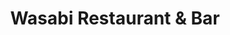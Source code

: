 ---
layout: place
title: "Wasabi Restaurant & Bar"
permalink: /illinois/downers-grove/wasabi-restaurant-bar.html
stateAbbr: IL
stateName: Illinois
cityName: Downers Grove
place_id: ChIJ8RW5CWNPDogRKM7XtTpyM9c
photos:
  - name: >-
      places/ChIJ8RW5CWNPDogRKM7XtTpyM9c/photos/AeeoHcIkgqCLjqdenxcq0aWmdGsuL8IkCXfdIpyIx8y9jco3kjwPR3oVtYVSmfHaXNQVkVSs8Ousi-Z9AbEjSPym5H6JBPG0auioDfwv1dEhl1yJGjS5lXnu5mAE9ncVIBB5do97Keuj9SaSfR0Bu_AhAtVM1DLgxu2JColXAnuaz1VwpIenqti34hXYItLkxYHPJx1DlRwUAnEVdAAqmO5JEPI-orR59ly3yDRbiP2pdAktV9eE-wTcO08QoDOtqNJHtyodIa6RalIl1pkr2A6J04xnl_KUOoEhrx2gVel0-pu4cA
    widthPx: 4530
    heightPx: 2520
    authorAttributions:
      - displayName: Wasabi Restaurant & Bar
        uri: https://maps.google.com/maps/contrib/102658424855014509655
        photoUri: >-
          https://lh3.googleusercontent.com/a-/ALV-UjWPkiNYUvLrxTT4-EWwLBd17OZg4QV3h4vGuGOcMJSQrpgt_1B_=s100-p-k-no-mo
    flagContentUri: >-
      https://www.google.com/local/imagery/report/?cb_client=maps_api_places.places_api&image_key=!1e10!2sAF1QipMzw5Jn_4wO21RXgwLifiY0ctV5Aeyr9QhtqSc1&hl=en-US
    googleMapsUri: >-
      https://www.google.com/maps/place//data=!3m4!1e2!3m2!1sAF1QipMzw5Jn_4wO21RXgwLifiY0ctV5Aeyr9QhtqSc1!2e10!4m2!3m1!1s0x880e4f6309b915f1:0xd733723ab5d7ce28
  - name: >-
      places/ChIJ8RW5CWNPDogRKM7XtTpyM9c/photos/AeeoHcJzSM7vSt-YUl_Vhp_FVbOX-KD0NoHrr0nr8nRmEHKET0a1nxSLwgB_CrVQaelQyeSegLsD8cpLPGPbz8p6ydFDqS1FhqwSEyXByQphpqvU0df-eXxP_LHm6z8r83MOmwlli2D5vm1zesD029elf8vv11BX32jMo0DCEmKEO_YtZpOXKdwrOmftQ0RQpZ7z6mZD8R1PmVu3etmRw7AqsRSaU_W6Bg3T03XdI_he4LJLWnstXYsB-jpmXEn2a3MPzXjt8y3hx6Eyzt43K1CS4Jo0CyAPT-GIigyvxaTXQtfimA
    widthPx: 1270
    heightPx: 961
    authorAttributions:
      - displayName: Wasabi Restaurant & Bar
        uri: https://maps.google.com/maps/contrib/102658424855014509655
        photoUri: >-
          https://lh3.googleusercontent.com/a-/ALV-UjWPkiNYUvLrxTT4-EWwLBd17OZg4QV3h4vGuGOcMJSQrpgt_1B_=s100-p-k-no-mo
    flagContentUri: >-
      https://www.google.com/local/imagery/report/?cb_client=maps_api_places.places_api&image_key=!1e10!2sAF1QipNZGTX-wYCLumrL__aftgexgbeUOeZVl2wdK_y0&hl=en-US
    googleMapsUri: >-
      https://www.google.com/maps/place//data=!3m4!1e2!3m2!1sAF1QipNZGTX-wYCLumrL__aftgexgbeUOeZVl2wdK_y0!2e10!4m2!3m1!1s0x880e4f6309b915f1:0xd733723ab5d7ce28
  - name: >-
      places/ChIJ8RW5CWNPDogRKM7XtTpyM9c/photos/AeeoHcL4l7S2wqbQt_xkoS6gNlr6wXXgJP09l5cnvKfcrHC7x8I43yayJMFIvMcaJIay_FpEpVHtTYgnybHNTqk3dGlyTnOUOPjdLIgPrvDwsVY5F9VnfE0rN6DI-U3NEyW22T1gywGq6CVd0XV5eMhNuMwXiIJZFd0nuaV_2dty0TMm_FhEBDpipt-oaRP8JP7UVeCjJriFzXI6VYb4WT48MHh5vkKwqydi32glPrOfht3fU44G_-lO-vHoJp2EdG84EQuUtpXpN71wYC_LJMpQ5Juit3w4Y1G1w0bKpHm-oZ1MzJEnU-Z-b8hsglWideu63fMnMPon_94uRELvLDysGFABkE0go6L_Doq1dv95KieTmammJjj3MBwjb9UAIZEK8T6k3M0rOa_vnoKK57c26hseniMOcdOm5Iy1GIJRaLEUEw
    widthPx: 2560
    heightPx: 1920
    authorAttributions:
      - displayName: Angela Schroeder
        uri: https://maps.google.com/maps/contrib/101733299311163614961
        photoUri: >-
          https://lh3.googleusercontent.com/a-/ALV-UjX_zatZNhD8OWnwd0MUhVeQ8gLY3mK_l9Ey55G0iHGDKYe2E64=s100-p-k-no-mo
    flagContentUri: >-
      https://www.google.com/local/imagery/report/?cb_client=maps_api_places.places_api&image_key=!1e10!2sCIHM0ogKEICAgMCI2LSNHg&hl=en-US
    googleMapsUri: >-
      https://www.google.com/maps/place//data=!3m4!1e2!3m2!1sCIHM0ogKEICAgMCI2LSNHg!2e10!4m2!3m1!1s0x880e4f6309b915f1:0xd733723ab5d7ce28
  - name: >-
      places/ChIJ8RW5CWNPDogRKM7XtTpyM9c/photos/AeeoHcLxyfhcbqTOOO68aB70wiZImY2TAhN7KgRPvrVoEhIKOEeXrgzTg7ItDobzFsPZSY4jvdA63g21VHUDNfiRc6krEU873FC_7w62QeoGqeQz0Zk8vIwjJrl6qkh_BjpXTUxPjp8x22nLVrWNzAOX9OxdwIOyIeUTd3gfxZyUTNkDuitpojUrYySn2yhIXmV_d9R7hJ1jRLgqLfwhx_H2eJdLVphirsm5GQhdj3nOT2jwLpgdlWGP65w2I_yaJg1X-eclFTRnzaIFWGLrZiLnS0lI6cxfNuqDlWVMULcoIAGMew
    widthPx: 2000
    heightPx: 1333
    authorAttributions:
      - displayName: Wasabi Restaurant & Bar
        uri: https://maps.google.com/maps/contrib/102658424855014509655
        photoUri: >-
          https://lh3.googleusercontent.com/a-/ALV-UjWPkiNYUvLrxTT4-EWwLBd17OZg4QV3h4vGuGOcMJSQrpgt_1B_=s100-p-k-no-mo
    flagContentUri: >-
      https://www.google.com/local/imagery/report/?cb_client=maps_api_places.places_api&image_key=!1e10!2sAF1QipMuEpvG98yl_7IIjKaI_QRgCAZyXM0O25yWJxHV&hl=en-US
    googleMapsUri: >-
      https://www.google.com/maps/place//data=!3m4!1e2!3m2!1sAF1QipMuEpvG98yl_7IIjKaI_QRgCAZyXM0O25yWJxHV!2e10!4m2!3m1!1s0x880e4f6309b915f1:0xd733723ab5d7ce28
  - name: >-
      places/ChIJ8RW5CWNPDogRKM7XtTpyM9c/photos/AeeoHcIrwXwadyNMe346lwFIczcr8t-vOQYymwiirkNt6JH0C3xfp_p3CU2vnfq4_ATnyiJk2UZs1ddRQ09B72pbIqK-lb5tGijZdVpVu9QfzMamWPpUrQw9ndcSq44YBAYmsVXRFQn_Nns_LURD1F_fd0PANltcTCWJBYMFGvAO__QDwadA9-RC8K92C8OZIE3djWN9hCX6sdPI1odwTmVI7jHgyRPIIhTxFoktXRtLgnT6ZWDOx0PdsOodEhctyd-MfGFlGp5h8PyjGg07Cy1lT-HLMtALOGCK56ZdZA7l6hFxLVK581dXJzK-qyg7UemQVbAsqISHW0PwZij1cBQVldhz00GN-qsqUecbdEcIKpeLW5ulE-AQl9AkOgHlGLNwRtCqRlncaFfG6TM-kmJgihoZ5ISkdh9HAEklj-vmmjxgzw8
    widthPx: 3000
    heightPx: 3000
    authorAttributions:
      - displayName: Gaagle Plas
        uri: https://maps.google.com/maps/contrib/101244699473171564506
        photoUri: >-
          https://lh3.googleusercontent.com/a/ACg8ocI0UyimNvU1P7ODVjhbnBg9ezywn3_j6hOGSJz9G3RLKZN9Bg=s100-p-k-no-mo
    flagContentUri: >-
      https://www.google.com/local/imagery/report/?cb_client=maps_api_places.places_api&image_key=!1e10!2sCIHM0ogKEICAgMCIr-qShAE&hl=en-US
    googleMapsUri: >-
      https://www.google.com/maps/place//data=!3m4!1e2!3m2!1sCIHM0ogKEICAgMCIr-qShAE!2e10!4m2!3m1!1s0x880e4f6309b915f1:0xd733723ab5d7ce28
  - name: >-
      places/ChIJ8RW5CWNPDogRKM7XtTpyM9c/photos/AeeoHcJt9Z_UsczVCWmvmAjjOs5AC9-9XvRI3XNWADV15Un14RuNCiMmERtpzd3MNQpZgLu3Dr6oqxpyeydJxD7105dWffkS7eeAXGD1lHm6OY_O_etT8ewtXxFBjaC56EpAVWgAEaxx0DaZ_yK-TU4xOWtF5tZwQPbGNldQXPLiYE5VHfeq6zxeQgQNW11-SxFIPvSBZz28Ej_noSCDpz8Z78ymu--G8D5GRvb31i57ddIaLxZgVebE6mzG8jwgUS5_djJPOcXkoht5SWn78Q4WzF7OBgBMVJofY_j03q47aF8zHw
    widthPx: 900
    heightPx: 600
    authorAttributions:
      - displayName: Wasabi Restaurant & Bar
        uri: https://maps.google.com/maps/contrib/102658424855014509655
        photoUri: >-
          https://lh3.googleusercontent.com/a-/ALV-UjWPkiNYUvLrxTT4-EWwLBd17OZg4QV3h4vGuGOcMJSQrpgt_1B_=s100-p-k-no-mo
    flagContentUri: >-
      https://www.google.com/local/imagery/report/?cb_client=maps_api_places.places_api&image_key=!1e10!2sAF1QipP-0IJPd4BCyC8ib1tQXye__EXK9av8Ox7oNyQS&hl=en-US
    googleMapsUri: >-
      https://www.google.com/maps/place//data=!3m4!1e2!3m2!1sAF1QipP-0IJPd4BCyC8ib1tQXye__EXK9av8Ox7oNyQS!2e10!4m2!3m1!1s0x880e4f6309b915f1:0xd733723ab5d7ce28
  - name: >-
      places/ChIJ8RW5CWNPDogRKM7XtTpyM9c/photos/AeeoHcIQAhWAvlS6mnRrqPMx1yXCyiy5NBrvg1yBZWgdvq5e2Hojas9UX8l7MLEmS1Sct95cMfGKcJxn405NFK7tICdLdH-pDQz4BKa_VaXebQSkCfjnegowoUOEJDkNhJRljUgBuQ-yy4OCuqjTB07_CsfteINk1rYcN22liLfmpEitvg7GSJNDb-oQNssUYLuLlNZ_PymrJSa_iUbSTr4sRpBZp9sCSEshlo-oZ1GqjlerzoSoCt2w0XmfpOrIyI9kEVf2ii5lErUhz_bsMdxKrxuqcWOEkC1TJObDpL7kBdfpFh5sKziIFEuboD6WYguBio4HsEmLbcO-jAg81FmSnW3m5MeH047UvyDLa_-KOSwg48rEE59HbBGy8-7O7Lg0tipPj7rrNH9LdG3ZEEkiO5XQ-HLPbgBsh2vafaR8Fb__8Kyj
    widthPx: 4032
    heightPx: 3024
    authorAttributions:
      - displayName: Abhijeet Ahluwalia
        uri: https://maps.google.com/maps/contrib/105802967290337853939
        photoUri: >-
          https://lh3.googleusercontent.com/a-/ALV-UjU6e0zH1pCqy28Dik9idBkOJk4i21GDF_a_i6WDWAa_lqZgeLxe5Q=s100-p-k-no-mo
    flagContentUri: >-
      https://www.google.com/local/imagery/report/?cb_client=maps_api_places.places_api&image_key=!1e10!2sCIHM0ogKEICAgICTo4ucrwE&hl=en-US
    googleMapsUri: >-
      https://www.google.com/maps/place//data=!3m4!1e2!3m2!1sCIHM0ogKEICAgICTo4ucrwE!2e10!4m2!3m1!1s0x880e4f6309b915f1:0xd733723ab5d7ce28
  - name: >-
      places/ChIJ8RW5CWNPDogRKM7XtTpyM9c/photos/AeeoHcKFxel9GH5PwQr1lts9QtNBTcXcUHtDhYGtTdGs_2_0FB3m0ElQTRAoabMYhBbWAmDm_QHsjwO9V7ZORgrSfj1ijFbiZF5bmh4Qrr3iCgzI5I9Ajz5BFrlxZGuQABE3nDsd_cnBR17FNUM_85AFQnBZ3UUZkqtGFgAv2rs3aKvGHAnnL6UipQPRMwkGg6j9Q4x6HcNh8H-tS-Vs50FWs2vOEd3n-vXHm0SI1E8cy8Q538nkHKXYU4NeLRfJZ_BokFkzpQyavpHeMEtaxE61GHckuDlpcGZ0nMIIFcyppEogFTicurdgrd6gtt_q_Sz5pEpsuzdToui6bno1iu3r-qGifd9AcF05UkXQFCR1CN06pkMEkjK8lPp5kPxHuc4xLr4JmkLkLaRv_FOEE4IKMmyOUdC6CpqlU41CXTzy-7FryJdJ
    widthPx: 1263
    heightPx: 993
    authorAttributions:
      - displayName: Tess Vlaeva, CFP, CPA
        uri: https://maps.google.com/maps/contrib/105443429106928594939
        photoUri: >-
          https://lh3.googleusercontent.com/a-/ALV-UjVfQNlPhF5fHQG7GDEd4FKsjE54o3-sn0dvAw5jwx_4aSw4jTk=s100-p-k-no-mo
    flagContentUri: >-
      https://www.google.com/local/imagery/report/?cb_client=maps_api_places.places_api&image_key=!1e10!2sCIHM0ogKEICAgIDThPbiuAE&hl=en-US
    googleMapsUri: >-
      https://www.google.com/maps/place//data=!3m4!1e2!3m2!1sCIHM0ogKEICAgIDThPbiuAE!2e10!4m2!3m1!1s0x880e4f6309b915f1:0xd733723ab5d7ce28
  - name: >-
      places/ChIJ8RW5CWNPDogRKM7XtTpyM9c/photos/AeeoHcJ-Jqro79NYrDeN87TIdZV_OQ0F1Xb_ZZPTQW92hyLIt70FRzKK6-QThl-kEEqTuAh4ah-8zey0sFj4u5cb1XreClK5gWTTNTYWRRNTJsLWghW3bxwRoVTCQqTFAfPS2W_t8RRDO3LS5LcFojq9HYTDVJ-qXKNbMMvTbcvnCkuuGOVe4KRfCtL-D1Rt0bP3b8vEjbtHmhTji-ZXjR9ySyCZ0yJwe--4QNNY5nmT2uh-0nvMYGNx5SM2kjfopU2y5SiKAz5xENL8sQZuKYnXONG7R-RN_QI9mMf0AVH3PTLKo2mFA_PZUjuADDM2yLjbcaVqoFMiiH24C8BPyFOutiRo29pNGC4XczGuLS1ZgbkzM-MIKJnShJ5KURZa2D_cGH0yJDl-kAu5LUI1o20nVnsWtUiNvq6yujFscK7AF1NOGDyG
    widthPx: 4080
    heightPx: 3072
    authorAttributions:
      - displayName: Rhonda
        uri: https://maps.google.com/maps/contrib/105017854719114945982
        photoUri: >-
          https://lh3.googleusercontent.com/a-/ALV-UjXWLxP7u_xBQuab4Sti0I60Q9xXoIkmoSGjQuzb8HU01hKJzpWvOg=s100-p-k-no-mo
    flagContentUri: >-
      https://www.google.com/local/imagery/report/?cb_client=maps_api_places.places_api&image_key=!1e10!2sCIHM0ogKEICAgIDZvMS9mQE&hl=en-US
    googleMapsUri: >-
      https://www.google.com/maps/place//data=!3m4!1e2!3m2!1sCIHM0ogKEICAgIDZvMS9mQE!2e10!4m2!3m1!1s0x880e4f6309b915f1:0xd733723ab5d7ce28
  - name: >-
      places/ChIJ8RW5CWNPDogRKM7XtTpyM9c/photos/AeeoHcLolhU0L0HWRaN8xf_IFUNhXUhHa1kI48H7hELgpQkOGzC6lZ0IE30GrhWwIs5LdJAOz2nNrnEYkjxlzeBoT0jm2kO5OroeOOQB5dO8TcShUuaHoQy24CLhss3l0YYQi5yKoiMLvd6ehVj-JU29Ydj0lt0-s5FrjsdleQtmRtTWqdOJxxQQQSbmHuW8Qwf-u0W7p4LRXQxTdUdJdbHavxTCzcYbP0LLr0_eWrV7FHg9yrJfaeyzDWa0A6MW41cqRqzs1an-9v0ERNazGlz_HOtjuy7n9mxnn0CK4wyils9197DCoV2uLvH0ppW0d9SKoDp4NMyLxiD5IE4qEajE6pAPaCWwN3lbIGXkkFycgt5roHhRmVZAiGxXqolklialo-KIgCOk_JN5-Xh22B4Mmu8pHNi8WieV7mxcomiUbDYe1ikc
    widthPx: 3024
    heightPx: 4032
    authorAttributions:
      - displayName: Djasur Chef Dadaev
        uri: https://maps.google.com/maps/contrib/117891890912887621828
        photoUri: >-
          https://lh3.googleusercontent.com/a/ACg8ocJF4cOl24E8MSMR9tD8Zdp9lgp-IdAAcpI5IIPkj3lqG2P3xw=s100-p-k-no-mo
    flagContentUri: >-
      https://www.google.com/local/imagery/report/?cb_client=maps_api_places.places_api&image_key=!1e10!2sCIHM0ogKEICAgMDAzqDwiQE&hl=en-US
    googleMapsUri: >-
      https://www.google.com/maps/place//data=!3m4!1e2!3m2!1sCIHM0ogKEICAgMDAzqDwiQE!2e10!4m2!3m1!1s0x880e4f6309b915f1:0xd733723ab5d7ce28
address: 5130 Main St, Downers Grove, IL 60515, USA
street: 5130 Main St
city: Downers Grove
state: IL
zip: '60515'
country: USA
neighborhood: null
latitude: '41.793998'
longitude: '-88.010639'
accessibility_options:
  wheelchairAccessibleParking: true
  wheelchairAccessibleEntrance: true
  wheelchairAccessibleRestroom: true
  wheelchairAccessibleSeating: true
business_status: OPERATIONAL
name: Wasabi Restaurant & Bar
google_maps_links:
  directionsUri: >-
    https://www.google.com/maps/dir//''/data=!4m7!4m6!1m1!4e2!1m2!1m1!1s0x880e4f6309b915f1:0xd733723ab5d7ce28!3e0
  placeUri: https://maps.google.com/?cid=15506863538451238440
  writeAReviewUri: >-
    https://www.google.com/maps/place//data=!4m3!3m2!1s0x880e4f6309b915f1:0xd733723ab5d7ce28!12e1
  reviewsUri: >-
    https://www.google.com/maps/place//data=!4m4!3m3!1s0x880e4f6309b915f1:0xd733723ab5d7ce28!9m1!1b1
  photosUri: >-
    https://www.google.com/maps/place//data=!4m3!3m2!1s0x880e4f6309b915f1:0xd733723ab5d7ce28!10e5
primary_type: Sushi Restaurant
opening_hours:
  regular: null
  current: null
secondary_opening_hours:
  regular:
    weekdayDescriptions: null
    type: null
  current:
    weekdayDescriptions: null
    type: null
phone: (630) 395-9959
price_level: PRICE_LEVEL_MODERATE
price_range: null
rating: '4.5'
rating_count: 497
website: https://www.wasabidownersgrove.com/?utm_source=google&utm_medium=website
description: null
reviews:
  - name: >-
      places/ChIJ8RW5CWNPDogRKM7XtTpyM9c/reviews/ChZDSUhNMG9nS0VJQ0FnTUNJci1xU2VBEAE
    relativePublishTimeDescription: a week ago
    rating: 3
    text:
      text: >-
        Located in downtown Downers Grove, this restaurant is a decent stop off
        Main Street.  We went later in the day for dinner.


        I had the Korean beef stone bowl (pictured), wife had the short rib
        stone bowl and our 10yr old had the teriyaki steak children's meal.  For
        drinks, my son had the Japanese drink with that marble thing you need to
        pop down into the bottle.  Myself and my wife had green tea which they
        heat water and bring the tea bags out for you to determine how strong
        you want your tea..


        I thought my meal was good, it had great flavoring.  The rice on the
        bottom of the bowl will cook and be crispy and a lot of heat (not spicy
        but actually temperature) will be on the bottom and center.  There will
        be a lot of oil on the bottom of the bowl as well.  My wife said my
        choice tasted better than hers and she mentioned hers was too salty.  My
        son liked his meal although they neglected to add the white rice that
        was supposed to come with it (he didn't care so we didn't bother).  My
        wife also wanted a second cup of hot water and was going to reuse her
        tea bag (she doesn't need it strong) but that hot water never made it
        out.


        All said and done, it's probably closer to 3.5 stars overall and could
        easily be 4 if more attention to detail was made.  Meal was just over
        $54 so add a tip and for the three of us it's not terrible.


        For parking, we used the lot for the library but there is street parking
        as well.
      languageCode: en
    originalText:
      text: >-
        Located in downtown Downers Grove, this restaurant is a decent stop off
        Main Street.  We went later in the day for dinner.


        I had the Korean beef stone bowl (pictured), wife had the short rib
        stone bowl and our 10yr old had the teriyaki steak children's meal.  For
        drinks, my son had the Japanese drink with that marble thing you need to
        pop down into the bottle.  Myself and my wife had green tea which they
        heat water and bring the tea bags out for you to determine how strong
        you want your tea..


        I thought my meal was good, it had great flavoring.  The rice on the
        bottom of the bowl will cook and be crispy and a lot of heat (not spicy
        but actually temperature) will be on the bottom and center.  There will
        be a lot of oil on the bottom of the bowl as well.  My wife said my
        choice tasted better than hers and she mentioned hers was too salty.  My
        son liked his meal although they neglected to add the white rice that
        was supposed to come with it (he didn't care so we didn't bother).  My
        wife also wanted a second cup of hot water and was going to reuse her
        tea bag (she doesn't need it strong) but that hot water never made it
        out.


        All said and done, it's probably closer to 3.5 stars overall and could
        easily be 4 if more attention to detail was made.  Meal was just over
        $54 so add a tip and for the three of us it's not terrible.


        For parking, we used the lot for the library but there is street parking
        as well.
      languageCode: en
    authorAttribution:
      displayName: Gaagle Plas
      uri: https://www.google.com/maps/contrib/101244699473171564506/reviews
      photoUri: >-
        https://lh3.googleusercontent.com/a/ACg8ocI0UyimNvU1P7ODVjhbnBg9ezywn3_j6hOGSJz9G3RLKZN9Bg=s128-c0x00000000-cc-rp-mo-ba5
    publishTime: '2025-04-05T15:48:32.807159Z'
    flagContentUri: >-
      https://www.google.com/local/review/rap/report?postId=ChZDSUhNMG9nS0VJQ0FnTUNJci1xU2VBEAE&d=17924085&t=1
    googleMapsUri: >-
      https://www.google.com/maps/reviews/data=!4m6!14m5!1m4!2m3!1sChZDSUhNMG9nS0VJQ0FnTUNJci1xU2VBEAE!2m1!1s0x880e4f6309b915f1:0xd733723ab5d7ce28
  - name: >-
      places/ChIJ8RW5CWNPDogRKM7XtTpyM9c/reviews/ChdDSUhNMG9nS0VJQ0FnTURneXA3NXpnRRAB
    relativePublishTimeDescription: a month ago
    rating: 5
    text:
      text: >-
        I had a wonderful time at Wasabi.


        The staff are quick and attentive, the atmosphere is relaxed, and the
        food is great.


        This was probably my 9th time going here give or take and I have never
        had a poor experience. When I go with my parents we always get the sushi
        boat and when I go with my girlfriend for date night, I get sesame
        chicken(as seen in the pic, I had a bite or two) or the panang curry.
        You honestly can not go wrong with your choices.


        My only wish is that there were more seating as it's usually busy but I
        can tell they do their best to seat everyone as quickly as they can. To
        me, it's good sign. It shows that the place is ran/staffed well and that
        it's worth the money.


        10/10
      languageCode: en
    originalText:
      text: >-
        I had a wonderful time at Wasabi.


        The staff are quick and attentive, the atmosphere is relaxed, and the
        food is great.


        This was probably my 9th time going here give or take and I have never
        had a poor experience. When I go with my parents we always get the sushi
        boat and when I go with my girlfriend for date night, I get sesame
        chicken(as seen in the pic, I had a bite or two) or the panang curry.
        You honestly can not go wrong with your choices.


        My only wish is that there were more seating as it's usually busy but I
        can tell they do their best to seat everyone as quickly as they can. To
        me, it's good sign. It shows that the place is ran/staffed well and that
        it's worth the money.


        10/10
      languageCode: en
    authorAttribution:
      displayName: Andrew Desanti
      uri: https://www.google.com/maps/contrib/112349830343272326046/reviews
      photoUri: >-
        https://lh3.googleusercontent.com/a-/ALV-UjXrFIdIucwCkiagF1WO9XnQM8bT5BpZIf-jDDqYP12xfF6s7nAu=s128-c0x00000000-cc-rp-mo-ba2
    publishTime: '2025-02-24T01:24:09.033337Z'
    flagContentUri: >-
      https://www.google.com/local/review/rap/report?postId=ChdDSUhNMG9nS0VJQ0FnTURneXA3NXpnRRAB&d=17924085&t=1
    googleMapsUri: >-
      https://www.google.com/maps/reviews/data=!4m6!14m5!1m4!2m3!1sChdDSUhNMG9nS0VJQ0FnTURneXA3NXpnRRAB!2m1!1s0x880e4f6309b915f1:0xd733723ab5d7ce28
  - name: >-
      places/ChIJ8RW5CWNPDogRKM7XtTpyM9c/reviews/ChdDSUhNMG9nS0VJQ0FnTUNJMkxTTnJnRRAB
    relativePublishTimeDescription: 2 weeks ago
    rating: 5
    text:
      text: >-
        The freshest, most delicious sushi by far. Our server was phenomenal!
        Great ambiance.
      languageCode: en
    originalText:
      text: >-
        The freshest, most delicious sushi by far. Our server was phenomenal!
        Great ambiance.
      languageCode: en
    authorAttribution:
      displayName: Angela Schroeder
      uri: https://www.google.com/maps/contrib/101733299311163614961/reviews
      photoUri: >-
        https://lh3.googleusercontent.com/a-/ALV-UjX_zatZNhD8OWnwd0MUhVeQ8gLY3mK_l9Ey55G0iHGDKYe2E64=s128-c0x00000000-cc-rp-mo
    publishTime: '2025-03-30T02:07:49.903173Z'
    flagContentUri: >-
      https://www.google.com/local/review/rap/report?postId=ChdDSUhNMG9nS0VJQ0FnTUNJMkxTTnJnRRAB&d=17924085&t=1
    googleMapsUri: >-
      https://www.google.com/maps/reviews/data=!4m6!14m5!1m4!2m3!1sChdDSUhNMG9nS0VJQ0FnTUNJMkxTTnJnRRAB!2m1!1s0x880e4f6309b915f1:0xd733723ab5d7ce28
  - name: >-
      places/ChIJ8RW5CWNPDogRKM7XtTpyM9c/reviews/ChdDSUhNMG9nS0VJQ0FnSUNYdTlMRl9nRRAB
    relativePublishTimeDescription: 5 months ago
    rating: 5
    text:
      text: >-
        I was looking for somewhere to eat late on a Sunday with my husband and
        we ended up at Wasabi and loved it! The restaurant looks plain on the
        outside but the inside is really cute. The service was great and the
        food was delicious. I got a vegan bento box and there was so much food I
        had to bring some home. My husband loved his steak hibachi.


        The worst thing is that I’m from out of town and won’t get to come back
        soon! Bonus points for delicious vegan options!
      languageCode: en
    originalText:
      text: >-
        I was looking for somewhere to eat late on a Sunday with my husband and
        we ended up at Wasabi and loved it! The restaurant looks plain on the
        outside but the inside is really cute. The service was great and the
        food was delicious. I got a vegan bento box and there was so much food I
        had to bring some home. My husband loved his steak hibachi.


        The worst thing is that I’m from out of town and won’t get to come back
        soon! Bonus points for delicious vegan options!
      languageCode: en
    authorAttribution:
      displayName: Joan Coles
      uri: https://www.google.com/maps/contrib/107209472826786887520/reviews
      photoUri: >-
        https://lh3.googleusercontent.com/a/ACg8ocK5L2K_yU4bunehr2Vi5es8DdhGm7oQOV-WsrOP_dejMZTpWA=s128-c0x00000000-cc-rp-mo
    publishTime: '2024-10-21T00:03:11.183966Z'
    flagContentUri: >-
      https://www.google.com/local/review/rap/report?postId=ChdDSUhNMG9nS0VJQ0FnSUNYdTlMRl9nRRAB&d=17924085&t=1
    googleMapsUri: >-
      https://www.google.com/maps/reviews/data=!4m6!14m5!1m4!2m3!1sChdDSUhNMG9nS0VJQ0FnSUNYdTlMRl9nRRAB!2m1!1s0x880e4f6309b915f1:0xd733723ab5d7ce28
  - name: >-
      places/ChIJ8RW5CWNPDogRKM7XtTpyM9c/reviews/ChdDSUhNMG9nS0VJQ0FnSUR0ODZHRzRBRRAB
    relativePublishTimeDescription: a year ago
    rating: 4
    text:
      text: >-
        First time trying this place.  If I could give a 4.5 I would.  The
        parking seemed limited.  The staff were nice when I walked in, the food
        was already prepared and I arrived a little earlier than the expected
        preparation time which was nice.  In my opinion the music was playing a
        little too loudly, but to each their own.  The fish tasted fresh and the
        only thing I didn’t love was the sweet potato roll.  I’m not a fan of
        the sweet potato chunks in tempura, makes for a weird texture.  Other
        than that I would definitely recommend checking this place out.
      languageCode: en
    originalText:
      text: >-
        First time trying this place.  If I could give a 4.5 I would.  The
        parking seemed limited.  The staff were nice when I walked in, the food
        was already prepared and I arrived a little earlier than the expected
        preparation time which was nice.  In my opinion the music was playing a
        little too loudly, but to each their own.  The fish tasted fresh and the
        only thing I didn’t love was the sweet potato roll.  I’m not a fan of
        the sweet potato chunks in tempura, makes for a weird texture.  Other
        than that I would definitely recommend checking this place out.
      languageCode: en
    authorAttribution:
      displayName: Rachel Goat
      uri: https://www.google.com/maps/contrib/102620459189188732193/reviews
      photoUri: >-
        https://lh3.googleusercontent.com/a-/ALV-UjVCrSUO-GZ2Xc2gR-mSinLMe8lqSTeDYw63JzmHqaF_7iCG-6aC=s128-c0x00000000-cc-rp-mo-ba5
    publishTime: '2024-02-06T23:28:36.419587Z'
    flagContentUri: >-
      https://www.google.com/local/review/rap/report?postId=ChdDSUhNMG9nS0VJQ0FnSUR0ODZHRzRBRRAB&d=17924085&t=1
    googleMapsUri: >-
      https://www.google.com/maps/reviews/data=!4m6!14m5!1m4!2m3!1sChdDSUhNMG9nS0VJQ0FnSUR0ODZHRzRBRRAB!2m1!1s0x880e4f6309b915f1:0xd733723ab5d7ce28
parking_options:
  freeParkingLot: true
  freeStreetParking: true
payment_options:
  acceptsCreditCards: true
  acceptsDebitCards: true
  acceptsCashOnly: false
  acceptsNfc: true
allow_dogs: null
curbside_pickup: true
delivery: true
dine_in: true
good_for_children: true
good_for_groups: true
good_for_sports: true
live_music: true
menu_for_children: true
outdoor_seating: true
reservable: true
restroom: true
serves_beer: true
serves_breakfast: null
serves_brunch: true
serves_cocktails: true
serves_coffee: null
serves_dinner: true
serves_dessert: true
serves_lunch: true
serves_vegetarian_food: true
serves_wine: true
takeout: true

---